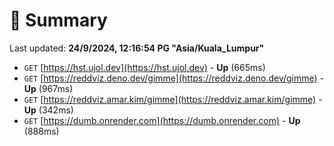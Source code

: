 # 📖 Summary
Last updated: **24/9/2024, 12:16:54 PG "Asia/Kuala_Lumpur"**

- `GET` [https://hst.ujol.dev](https://hst.ujol.dev) - **Up** (665ms)
- `GET` [https://reddviz.deno.dev/gimme](https://reddviz.deno.dev/gimme) - **Up** (967ms)
- `GET` [https://reddviz.amar.kim/gimme](https://reddviz.amar.kim/gimme) - **Up** (342ms)
- `GET` [https://dumb.onrender.com](https://dumb.onrender.com) - **Up** (888ms)
